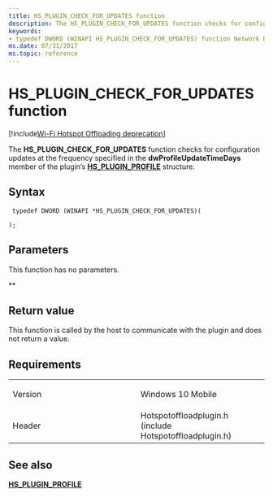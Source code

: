 ```yaml
---
title: HS_PLUGIN_CHECK_FOR_UPDATES function
description: The HS_PLUGIN_CHECK_FOR_UPDATES function checks for configuration updates at the frequency specified in the dwProfileUpdateTimeDays member of the plugin’s HS_PLUGIN_PROFILE structure.
keywords: 
- typedef DWORD (WINAPI HS_PLUGIN_CHECK_FOR_UPDATES) function Network Drivers Starting with Windows Vista
ms.date: 07/31/2017
ms.topic: reference
---
```


# HS\_PLUGIN\_CHECK\_FOR\_UPDATES function

[!include[Wi-Fi Hotspot Offloading deprecation](../includes/wi-fi-hotspot-offloading-deprecation.md)]


The **HS\_PLUGIN\_CHECK\_FOR\_UPDATES** function checks for configuration updates at the frequency specified in the **dwProfileUpdateTimeDays** member of the plugin’s [**HS\_PLUGIN\_PROFILE**](hs-plugin-profile.md) structure.

## Syntax

```ManagedCPlusPlus
 typedef DWORD (WINAPI *HS_PLUGIN_CHECK_FOR_UPDATES)(
    
);
```

## Parameters

This function has no parameters.

**   

## Return value

This function is called by the host to communicate with the plugin and does not return a value.

## Requirements

<table>
<colgroup>
<col width="50%" />
<col width="50%" />
</colgroup>
<tbody>
<tr class="odd">
<td><p>Version</p></td>
<td><p>Windows 10 Mobile</p></td>
</tr>
<tr class="even">
<td><p>Header</p></td>
<td>Hotspotoffloadplugin.h (include Hotspotoffloadplugin.h)</td>
</tr>
</tbody>
</table>

## See also


[**HS\_PLUGIN\_PROFILE**](hs-plugin-profile.md)

 

 




